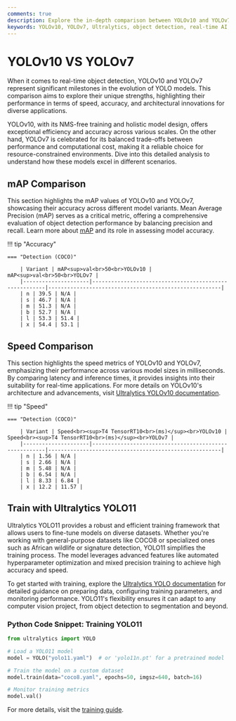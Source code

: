 ```yaml
---
comments: true
description: Explore the in-depth comparison between YOLOv10 and YOLOv7, two cutting-edge models in real-time object detection. Discover their performance metrics, innovations, and suitability for edge AI and computer vision applications.
keywords: YOLOv10, YOLOv7, Ultralytics, object detection, real-time AI, edge AI, computer vision
---
```


# YOLOv10 VS YOLOv7

When it comes to real-time object detection, YOLOv10 and YOLOv7 represent significant milestones in the evolution of YOLO models. This comparison aims to explore their unique strengths, highlighting their performance in terms of speed, accuracy, and architectural innovations for diverse applications.

YOLOv10, with its NMS-free training and holistic model design, offers exceptional efficiency and accuracy across various scales. On the other hand, YOLOv7 is celebrated for its balanced trade-offs between performance and computational cost, making it a reliable choice for resource-constrained environments. Dive into this detailed analysis to understand how these models excel in different scenarios.

## mAP Comparison

This section highlights the mAP values of YOLOv10 and YOLOv7, showcasing their accuracy across different model variants. Mean Average Precision (mAP) serves as a critical metric, offering a comprehensive evaluation of object detection performance by balancing precision and recall. Learn more about [mAP](https://www.ultralytics.com/glossary/mean-average-precision-map) and its role in assessing model accuracy.

!!! tip "Accuracy"

    === "Detection (COCO)"

    	| Variant | mAP<sup>val<br>50<br>YOLOv10 | mAP<sup>val<br>50<br>YOLOv7 |
    	|---------------------|-------------------------------------------------------|-------------------------------------------------------|
    	| n | 39.5 | N/A |
    	| s | 46.7 | N/A |
    	| m | 51.3 | N/A |
    	| b | 52.7 | N/A |
    	| l | 53.3 | 51.4 |
    	| x | 54.4 | 53.1 |

## Speed Comparison

This section highlights the speed metrics of YOLOv10 and YOLOv7, emphasizing their performance across various model sizes in milliseconds. By comparing latency and inference times, it provides insights into their suitability for real-time applications. For more details on YOLOv10's architecture and advancements, visit [Ultralytics YOLOv10 documentation](https://docs.ultralytics.com/models/yolov10/).

!!! tip "Speed"

    === "Detection (COCO)"

    	| Variant | Speed<br><sup>T4 TensorRT10<br>(ms)</sup><br>YOLOv10 | Speed<br><sup>T4 TensorRT10<br>(ms)</sup><br>YOLOv7 |
    	|---------------------|-------------------------------------------------------|-------------------------------------------------------|
    	| n | 1.56 | N/A |
    	| s | 2.66 | N/A |
    	| m | 5.48 | N/A |
    	| b | 6.54 | N/A |
    	| l | 8.33 | 6.84 |
    	| x | 12.2 | 11.57 |

## Train with Ultralytics YOLO11

Ultralytics YOLO11 provides a robust and efficient training framework that allows users to fine-tune models on diverse datasets. Whether you're working with general-purpose datasets like COCO8 or specialized ones such as African wildlife or signature detection, YOLO11 simplifies the training process. The model leverages advanced features like automated hyperparameter optimization and mixed precision training to achieve high accuracy and speed.

To get started with training, explore the [Ultralytics YOLO documentation](https://docs.ultralytics.com/guides/) for detailed guidance on preparing data, configuring training parameters, and monitoring performance. YOLO11's flexibility ensures it can adapt to any computer vision project, from object detection to segmentation and beyond.

### Python Code Snippet: Training YOLO11

```python
from ultralytics import YOLO

# Load a YOLO11 model
model = YOLO("yolo11.yaml")  # or 'yolo11n.pt' for a pretrained model

# Train the model on a custom dataset
model.train(data="coco8.yaml", epochs=50, imgsz=640, batch=16)

# Monitor training metrics
model.val()
```

For more details, visit the [training guide](https://docs.ultralytics.com/modes/train/).
